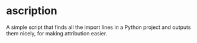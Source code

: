 # ascription
A simple script that finds all the import lines in a Python project and outputs them nicely, for making attribution easier.
